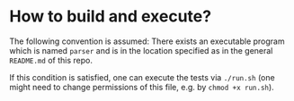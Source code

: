 # How to build and execute?

The following convention is assumed: There exists an executable program which is named `parser` and is in the location specified as in the general `README.md` of this repo.

If this condition is satisfied, one can execute the tests via `./run.sh` (one might need to change permissions of this file, e.g. by `chmod +x run.sh`).
 
